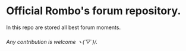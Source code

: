 # Official Rombo's forum repository.

In this repo are stored all best forum moments.  
###### Any contribution is welcome ヽ(´▽`)/.
